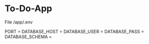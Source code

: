 # To-Do-App

File /app/.env

  PORT = 
  DATABASE_HOST =
  DATABASE_USER =
  DATABASE_PASS =
  DATABASE_SCHEMA =
